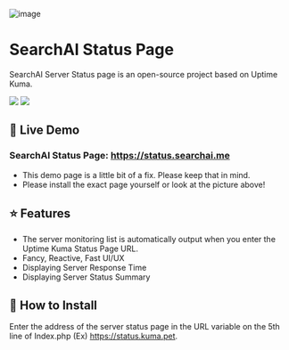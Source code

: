 ![image](https://i.ibb.co/6RD422L/image.png)

# SearchAI Status Page

SearchAI Server Status page is an open-source project based on Uptime Kuma.

<a target="_blank" href="https://github.com/SearchAI-Dev/SearchAI-Server-Status-Page"><img src="https://img.shields.io/github/stars/SearchAI-Dev/SearchAI-Server-Status-Page" /></a> <a target="_blank" href="https://github.com/SearchAI-Dev/SearchAI-Server-Status-Page"><img src="https://img.shields.io/github/stars/SearchAI-Dev/SearchAI-Server-Status-Page" /></a>

## 🥔 Live Demo

### SearchAI Status Page: https://status.searchai.me
- This demo page is a little bit of a fix. Please keep that in mind.
- Please install the exact page yourself or look at the picture above!

## ⭐ Features
- The server monitoring list is automatically output when you enter the Uptime Kuma Status Page URL.
- Fancy, Reactive, Fast UI/UX
- Displaying Server Response Time
- Displaying Server Status Summary

## 🔧 How to Install
Enter the address of the server status page in the URL variable on the 5th line of Index.php (Ex) https://status.kuma.pet.
